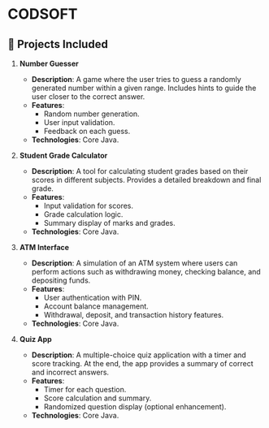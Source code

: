 # CODSOFT
## 📁 Projects Included

1. **Number Guesser**
   - **Description**: A game where the user tries to guess a randomly generated number within a given range. Includes hints to guide the user closer to the correct answer.
   - **Features**:
     - Random number generation.
     - User input validation.
     - Feedback on each guess.
   - **Technologies**: Core Java.

2. **Student Grade Calculator**
   - **Description**: A tool for calculating student grades based on their scores in different subjects. Provides a detailed breakdown and final grade.
   - **Features**:
     - Input validation for scores.
     - Grade calculation logic.
     - Summary display of marks and grades.
   - **Technologies**: Core Java.

3. **ATM Interface**
   - **Description**: A simulation of an ATM system where users can perform actions such as withdrawing money, checking balance, and depositing funds.
   - **Features**:
     - User authentication with PIN.
     - Account balance management.
     - Withdrawal, deposit, and transaction history features.
   - **Technologies**: Core Java.

4. **Quiz App**
   - **Description**: A multiple-choice quiz application with a timer and score tracking. At the end, the app provides a summary of correct and incorrect answers.
   - **Features**:
     - Timer for each question.
     - Score calculation and summary.
     - Randomized question display (optional enhancement).
   - **Technologies**: Core Java.
